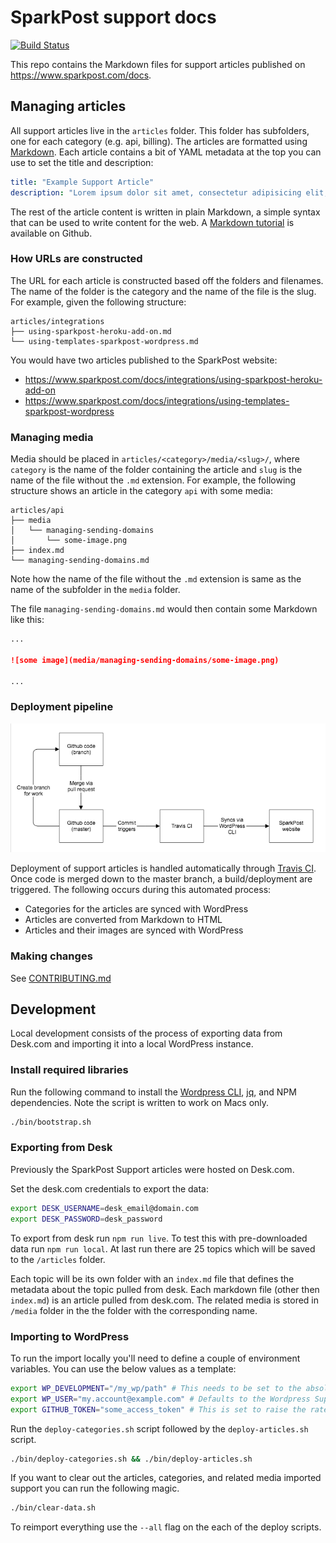 # SparkPost support docs
[![Build Status](https://travis-ci.org/SparkPost/support-docs.svg?branch=master)](https://travis-ci.org/SparkPost/support-docs)

This repo contains the Markdown files for support articles published on https://www.sparkpost.com/docs.

## Managing articles

All support articles live in the `articles` folder. This folder has subfolders, one for each category (e.g. api, billing). The articles are formatted using [Markdown](https://daringfireball.net/projects/markdown/syntax). Each article contains a bit of YAML metadata at the top you can use to set the title and description:

```yaml
title: "Example Support Article"
description: "Lorem ipsum dolor sit amet, consectetur adipisicing elit, sed do eiusmod tempor incididunt ut labore et dolore magna aliqua. Ut enim ad minim veniam, quis nostrud exercitation ullamco laboris nisi ut aliquip ex ea commodo consequat."
```

The rest of the article content is written in plain Markdown, a simple syntax that can be used to write content for the web. A [Markdown tutorial](http://www.markdowntutorial.com/) is available on Github.

### How URLs are constructed

The URL for each article is constructed based off the folders and filenames. The name of the folder is the category and the name of the file is the slug. For example, given the following structure:

```
articles/integrations
├── using-sparkpost-heroku-add-on.md
└── using-templates-sparkpost-wordpress.md
```

You would have two articles published to the SparkPost website:

* https://www.sparkpost.com/docs/integrations/using-sparkpost-heroku-add-on
* https://www.sparkpost.com/docs/integrations/using-templates-sparkpost-wordpress

### Managing media

Media should be placed in `articles/<category>/media/<slug>/`, where `category` is the name of the folder containing the article and `slug` is the name of the file without the `.md` extension. For example, the following structure shows an article in the category `api` with some media:

```
articles/api
├── media
│   └── managing-sending-domains
│       └── some-image.png
├── index.md
└── managing-sending-domains.md
```

Note how the name of the file without the `.md` extension is same as the name of the subfolder in the `media` folder.

The file `managing-sending-domains.md` would then contain some Markdown like this:

```markdown
...

![some image](media/managing-sending-domains/some-image.png)

...
```

### Deployment pipeline

![diagram of deployment pipeline](pipeline.png)

Deployment of support articles is handled automatically through [Travis CI](https://travis-ci.org/SparkPost/support-docs). Once code is merged down to the master branch, a build/deployment are triggered. The following occurs during this automated process:

* Categories for the articles are synced with WordPress
* Articles are converted from Markdown to HTML
* Articles and their images are synced with WordPress

### Making changes

See [CONTRIBUTING.md](.github/CONTRIBUTING.md)


## Development

Local development consists of the process of exporting data from Desk.com and importing it into a local WordPress instance.

### Install required libraries

Run the following command to install the [Wordpress CLI](http://wp-cli.org/), [jq](https://stedolan.github.io/jq/), and NPM dependencies. Note the script is written to work on Macs only.

```bash
./bin/bootstrap.sh
```

### Exporting from Desk

Previously the SparkPost Support articles were hosted on Desk.com.

Set the desk.com credentials to export the data:

```bash
export DESK_USERNAME=desk_email@domain.com
export DESK_PASSWORD=desk_password
```

To export from desk run `npm run live`. To test this with pre-downloaded data run `npm run local`. At last run there are 25 topics which will be saved to the `/articles` folder.

Each topic will be its own folder with an `index.md` file that defines the metadata about the topic pulled from desk. Each markdown file (other then `index.md`) is an article pulled from desk.com. The related media is stored in `/media` folder in the the folder with the corresponding name.


### Importing to WordPress

To run the import locally you'll need to define a couple of environment variables. You can use the below values as a template:

```bash
export WP_DEVELOPMENT="/my_wp/path" # This needs to be set to the absolute path to the wordpress core directory
export WP_USER="my.account@example.com" # Defaults to the Wordpress Support account
export GITHUB_TOKEN="some_access_token" # This is set to raise the rate limiting to get the contributors
```

Run the `deploy-categories.sh` script followed by the `deploy-articles.sh` script.

```bash
./bin/deploy-categories.sh && ./bin/deploy-articles.sh
```

If you want to clear out the articles, categories, and related media imported support you can run the following magic.

```bash
./bin/clear-data.sh
```

To reimport everything use the `--all` flag on the each of the deploy scripts.
